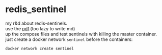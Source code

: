 # redis_sentinel

my r&d about redis-sentinels.      
use the [pdf](https://github.com/AlirezaPourchali/redis_sentinel/blob/main/Redis%20sentinel.pdf).(too lazy to write md)     
up the compose files and test sentinels with killing the master container.       
just create a docker network `sentinel` before the containers:     

```
docker network create sentinel
```
